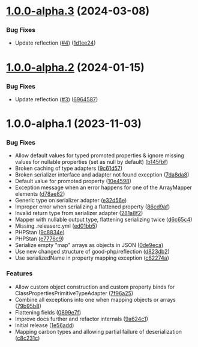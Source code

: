 # [1.0.0-alpha.3](https://github.com/good-php/serialization/compare/v1.0.0-alpha.2...v1.0.0-alpha.3) (2024-03-08)


### Bug Fixes

* Update reflection ([#4](https://github.com/good-php/serialization/issues/4)) ([1d1ee24](https://github.com/good-php/serialization/commit/1d1ee24c8e016ad485bd8d709f0c724f32a0ff7e))

# [1.0.0-alpha.2](https://github.com/good-php/serialization/compare/v1.0.0-alpha.1...v1.0.0-alpha.2) (2024-01-15)


### Bug Fixes

* Update reflection ([#3](https://github.com/good-php/serialization/issues/3)) ([6964587](https://github.com/good-php/serialization/commit/6964587875149ba289211d248603b1ae917986c5))

# 1.0.0-alpha.1 (2023-11-03)


### Bug Fixes

* Allow default values for typed promoted properties & ignore missing values for nullable properties (set as null by default) ([b145fbf](https://github.com/good-php/serialization/commit/b145fbf644510e98ae18988e8d4aa5355ec12a18))
* Broken caching of type adapters ([9c61d57](https://github.com/good-php/serialization/commit/9c61d57b06f2c8172205abceb208e50e8dd12bdd))
* Broken serializer interface and adapter not found exception ([7da8da8](https://github.com/good-php/serialization/commit/7da8da89f619b96add106661df8feb2088ca5404))
* Default value for promoted property ([10e4598](https://github.com/good-php/serialization/commit/10e45984dbede2d5236366534c0e2523fa7cf4a8))
* Exception message when an error happens for one of the ArrayMapper elements ([d78ae82](https://github.com/good-php/serialization/commit/d78ae82ae96cad706da40e62a0a937ebd7ce89cf))
* Generic type on serializer adapter ([e32d56e](https://github.com/good-php/serialization/commit/e32d56e449780cc45b89ef3e74b27ecba5896781))
* Improper error when serializing a flattened property ([86cd9af](https://github.com/good-php/serialization/commit/86cd9af1a116ad793838998bb6fe90463ee405dd))
* Invalid return type from serializer adapter ([281a8f2](https://github.com/good-php/serialization/commit/281a8f2fb53bdbd1b07e006186bded91ecffecfa))
* Mapper with nullable output type, flattening serializing twice ([d6c65c4](https://github.com/good-php/serialization/commit/d6c65c4f538e66b99872ca3e89b9e32f742fc1f6))
* Missing .releaserc.yml ([ed01bb5](https://github.com/good-php/serialization/commit/ed01bb56637119c858c7274dc6d3699f934647b8))
* PHPStan ([9c8834e](https://github.com/good-php/serialization/commit/9c8834e41fdb9ffed575625af70d1d447bbd41fc))
* PHPStan ([e7776c9](https://github.com/good-php/serialization/commit/e7776c99f7570878ab6b052c2a10882e5a8f341b))
* Serialize empty "map" arrays as objects in JSON ([0de9eca](https://github.com/good-php/serialization/commit/0de9eca17e4e7bf896f0bbb36f28bf0dc34e3b61))
* Use new changed structure of good-php/reflection ([d823db2](https://github.com/good-php/serialization/commit/d823db2dfc36cf72e22cf9cf1c8cbbcc76b82a6b))
* Use serializedName in property mapping exception ([c62274a](https://github.com/good-php/serialization/commit/c62274ad7bf6623e58abc0654a4a510d6ae2c2fa))


### Features

* Allow custom object construction and custom property binds for ClassPropertiesPrimitiveTypeAdapter ([7f96a25](https://github.com/good-php/serialization/commit/7f96a25e69ae88a712a3fa5fce2c6a797fd95e4f))
* Combine all exceptions into one when mapping objects or arrays ([79b95b8](https://github.com/good-php/serialization/commit/79b95b86d2dbc805d05cd6f9d3db6406a4d21302))
* Flattening fields ([0899e7f](https://github.com/good-php/serialization/commit/0899e7f1c4ddc2ac9c54e456542d267f87d71552))
* Improve docs further and refactor internals ([9a624c1](https://github.com/good-php/serialization/commit/9a624c1ba01d2882f38547032c0200c8b262c3c5))
* Initial release ([1e56add](https://github.com/good-php/serialization/commit/1e56add2325035cf3c63c512e52e5850b3f8e7fb))
* Mapping carbon types and allowing partial failure of deserialization ([c8c231c](https://github.com/good-php/serialization/commit/c8c231c92cfb3e0cf3cbcc0d52f018a89b905aaa))
